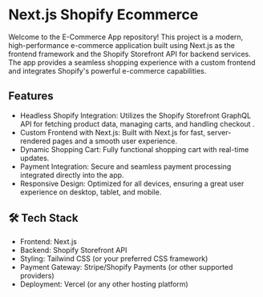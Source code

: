 # Next.js Shopify Ecommerce

Welcome to the E-Commerce App repository! This project is a modern, high-performance e-commerce application built using Next.js as the frontend framework and the Shopify Storefront API for backend services. The app provides a seamless shopping experience with a custom frontend and integrates Shopify's powerful e-commerce capabilities.

## Features

- Headless Shopify Integration: Utilizes the Shopify Storefront GraphQL API for fetching product data, managing carts, and handling checkout 
.
- Custom Frontend with Next.js: Built with Next.js for fast, server-rendered pages and a smooth user experience.
- Dynamic Shopping Cart: Fully functional shopping cart with real-time updates.
- Payment Integration: Secure and seamless payment processing integrated directly into the app.
- Responsive Design: Optimized for all devices, ensuring a great user experience on desktop, tablet, and mobile.

## 🛠️ Tech Stack

- Frontend: Next.js
- Backend: Shopify Storefront API
- Styling: Tailwind CSS (or your preferred CSS framework)
- Payment Gateway: Stripe/Shopify Payments (or other supported providers)
- Deployment: Vercel (or any other hosting platform)